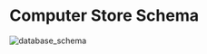 # **Computer Store Schema**

![database_schema](https://img.shields.io/static/v1?label=ATP&message=19c&color=green)
